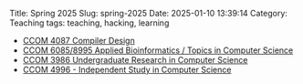 Title: Spring 2025
Slug: spring-2025
Date: 2025-01-10 13:39:14
Category: Teaching
tags: teaching, hacking, learning

* [CCOM 4087 Compiler Design]({filename}/pages/teaching/compilers2025.md)
* [CCOM 6085/8995 Applied Bioinformatics / Topics in Computer Science]({filename}/pages/teaching/bioinf2025.md) 
* [CCOM 3986 Undergraduate Research in Computer Science]({filename}/pages/teaching/research-S2025.md)
* [CCOM 4996 - Independent Study in Computer Science]({filename}/pages/teaching/independent-S2025.md)
